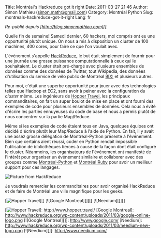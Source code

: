 Title: Montréal&#039;s Hackreduce got it right
Date: 2011-03-27 21:46
Author: Simon Mathieu (simon.math@gmail.com)
Category: Montréal Python
Slug: montreals-hackreduce-got-it-right
Lang: fr

*Re-publié depuis [http://blog.simonmathieu.com][]*

Quelle fin de semaine! Samedi dernier, 60 hackers, moi compris ont eu
une opportunité plutôt unique. On nous a mis à disposition un cluster de
100 machines, 400 cores, pour faire ce que l'on voulait avec.

L'événement s'appelle [HackReduce][], le but était simplement de fournir
pour une journée une grosse puissance computationnelle à ceux qui le
souhaitaient. Le cluster était pré-chargé avec plusieurs ensembles de
données comme des données de Twitter, tout Wikipedia, des données
d'utilisation du service de vélo public de Montréal [BIXI][] et
plusieurs autres.

Pour moi, c'était une superbe opportunité pour jouer avec des
technologies telles que Hadoop et EC2, sans avoir à peiner avec la
configuration du *cluster* même. Les ingénieurs de [Hopper Travel][],
les principaux commanditaires, on fait un super boulot de mise en place
et ont fourni des exemples de code pour plusieurs ensembles de données.
Cela nous a évité d'écrire les parties ennuyeuses du code de base et
nous a permis plutôt de nous concentrer sur la partie Map/Reduce.

Même si les exemples de code étaient tous en Java, quelques équipes ont
décidé d'écrire plutôt leur Map/Reduce à l'aide de Python. En fait, il y
avait une assez grosse délégation de Montréal-Python présente à
l'événement. Bien que certains aient réussi, coder en Python rendait
impossible l'utilisation de bibliothèques tierces à cause de la façon
dont était configuré le cluster. Néanmoins, les organisateurs de
l'événement ont manifesté de l'intérêt pour organiser un événement
similaire et collaborer avec des groupes comme [Montréal-Python][] et
[Montréal Ruby][] pour avoir un meilleur support pour ces langages.

![Picture from HackReduce][]

Je voudrais remercier les commanditaires pour avoir organisé HackReduce
et de faire de Montréal une ville magnifique pour les geeks.

<span>[![Hopper Travel][1]][] [![Google Montreal][]][]
[![Needium][]][]</span>

  [http://blog.simonmathieu.com]: http://blog.simonmathieu.com/
  [HackReduce]: http://www.hackreduce.org/ "HackReduce"
  [BIXI]: http://montreal.bixi.com/ "BIXI"
  [Hopper Travel]: http://www.hopper.travel/ "Hopper Travel"
  [Montréal-Python]: http://montrealpython.org/ "Montréal-Python"
  [Montréal Ruby]: http://www.montrealonrails.com/ "Montréal Ruby"
  [Picture from HackReduce]: http://www.hackreduce.org/wp-content/uploads/2011/03/IMG_1027.png
  [1]: http://www.hackreduce.org/wp-content/uploads/2011/03/hopper-logo2.png
  [![Hopper Travel][1]]: http://www.hopper.travel/
  [Google Montreal]: http://www.hackreduce.org/wp-content/uploads/2011/03/google-online-logo.png
  [![Google Montreal][]]: http://www.google.com/
  [Needium]: http://www.hackreduce.org/wp-content/uploads/2011/03/needium-new-logo.png
  [![Needium][]]: http://www.needium.com/
